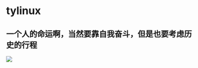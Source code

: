 # tylinux

## 一个人的命运啊，当然要靠自我奋斗，但是也要考虑历史的行程


![](https://upload.wikimedia.org/wikipedia/commons/thumb/4/44/Moha_example.svg/1920px-Moha_example.svg.png)
